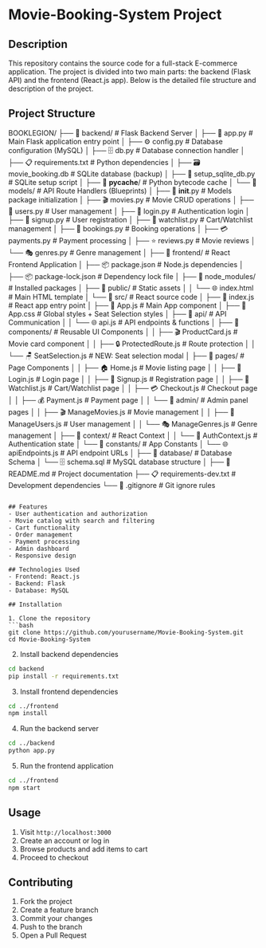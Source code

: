 # Movie-Booking-System Project

## Description
This repository contains the source code for a full-stack E-commerce application. The project is divided into two main parts: the backend (Flask API) and the frontend (React.js app). Below is the detailed file structure and description of the project.

## Project Structure
BOOKLEGION/
├── 📁 backend/                          # Flask Backend Server
│   ├── 🐍 app.py                        # Main Flask application entry point
│   ├── ⚙️ config.py                     # Database configuration (MySQL)
│   ├── 🗄️ db.py                         # Database connection handler
│   ├── 📋 requirements.txt              # Python dependencies
│   ├── 🗃️ movie_booking.db             # SQLite database (backup)
│   ├── 🔧 setup_sqlite_db.py           # SQLite setup script
│   ├── 📁 __pycache__/                 # Python bytecode cache
│   └── 📁 models/                       # API Route Handlers (Blueprints)
│       ├── 🐍 __init__.py              # Models package initialization
│       ├── 🎬 movies.py                # Movie CRUD operations
│       ├── 👤 users.py                 # User management
│       ├── 🔐 login.py                 # Authentication login
│       ├── 📝 signup.py                # User registration
│       ├── 🛒 watchlist.py             # Cart/Watchlist management
│       ├── 🎫 bookings.py              # Booking operations
│       ├── 💳 payments.py              # Payment processing
│       ├── ⭐ reviews.py               # Movie reviews
│       └── 🎭 genres.py                # Genre management
│
├── 📁 frontend/                         # React Frontend Application
│   ├── 📦 package.json                 # Node.js dependencies
│   ├── 📦 package-lock.json            # Dependency lock file
│   ├── 📁 node_modules/                # Installed packages
│   ├── 📁 public/                      # Static assets
│   │   └── 🌐 index.html               # Main HTML template
│   └── 📁 src/                         # React source code
│       ├── 🎯 index.js                 # React app entry point
│       ├── 🎨 App.js                   # Main App component
│       ├── 🎨 App.css                  # Global styles + Seat Selection styles
│       ├── 📁 api/                     # API Communication
│       │   └── 🌐 api.js               # API endpoints & functions
│       ├── 📁 components/              # Reusable UI Components
│       │   ├── 🎬 ProductCard.js       # Movie card component
│       │   ├── 🔒 ProtectedRoute.js    # Route protection
│       │   └── 🪑 SeatSelection.js     # NEW: Seat selection modal
│       ├── 📁 pages/                   # Page Components
│       │   ├── 🏠 Home.js              # Movie listing page
│       │   ├── 🔐 Login.js             # Login page
│       │   ├── 📝 Signup.js            # Registration page
│       │   ├── 🛒 Watchlist.js         # Cart/Watchlist page
│       │   ├── 💳 Checkout.js          # Checkout page
│       │   ├── 💰 Payment.js           # Payment page
│       │   └── 📁 admin/               # Admin panel pages
│       │       ├── 🎬 ManageMovies.js  # Movie management
│       │       ├── 👥 ManageUsers.js   # User management
│       │       └── 🎭 ManageGenres.js  # Genre management
│       ├── 📁 context/                 # React Context
│       │   └── 🔐 AuthContext.js       # Authentication state
│       └── 📁 constants/              # App Constants
│           └── 🌐 apiEndpoints.js      # API endpoint URLs
│
├── 📁 database/                        # Database Schema
│   └── 🗄️ schema.sql                   # MySQL database structure
│
├── 📄 README.md                        # Project documentation
├── 📋 requirements-dev.txt             # Development dependencies
└── 🔧 .gitignore                       # Git ignore rules
```

## Features
- User authentication and authorization
- Movie catalog with search and filtering
- Cart functionality
- Order management
- Payment processing
- Admin dashboard
- Responsive design

## Technologies Used
- Frontend: React.js
- Backend: Flask
- Database: MySQL

## Installation

1. Clone the repository
```bash
git clone https://github.com/yourusername/Movie-Booking-System.git
cd Movie-Booking-System
```

2. Install backend dependencies
```bash
cd backend
pip install -r requirements.txt
```

3. Install frontend dependencies
```bash
cd ../frontend
npm install
```

4. Run the backend server
```bash
cd ../backend
python app.py
```

5. Run the frontend application
```bash
cd ../frontend
npm start
```

## Usage
1. Visit `http://localhost:3000`
2. Create an account or log in
3. Browse products and add items to cart
4. Proceed to checkout

## Contributing
1. Fork the project
2. Create a feature branch
3. Commit your changes
4. Push to the branch
5. Open a Pull Request
